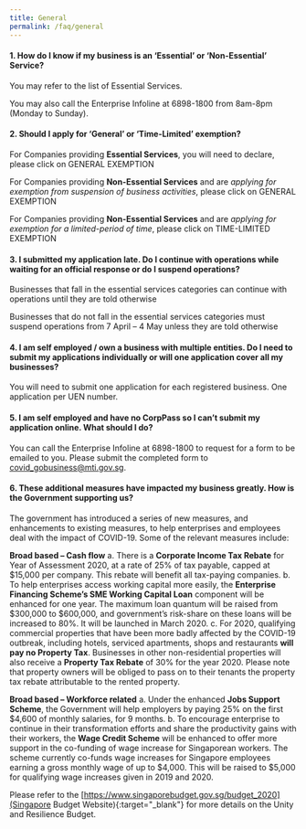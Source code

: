 ```yaml
---
title: General
permalink: /faq/general
---
```


#### **1. How do I know if my business is an ‘Essential’ or ‘Non-Essential’ Service?**
You may refer to the list of Essential Services.

You may also call the Enterprise Infoline at 6898-1800 from 8am-8pm (Monday to Sunday).

#### **2. Should I apply for ‘General’ or ‘Time-Limited’ exemption?**
For Companies providing </ins>**Essential Services**</ins>, you will need to declare, please click on GENERAL EXEMPTION 

For Companies providing **Non-Essential Services** and are *applying for exemption from suspension of business activities*, please click on GENERAL EXEMPTION 

For Companies providing **Non-Essential Services** and are *applying for exemption for a limited-period of time*, please click on TIME-LIMITED EXEMPTION 

#### **3. I submitted my application late. Do I continue with operations while waiting for an official response or do I suspend operations?**
Businesses that fall in the essential services categories can continue with operations until they are told otherwise

Businesses that do not fall in the essential services categories must suspend operations from 7 April – 4 May unless they are told otherwise

#### **4. I am self employed / own a business with multiple entities. Do I need to submit my applications individually or will one application cover all my businesses?**
You will need to submit one application for each registered business. One application per UEN number. 

#### **5. I am self employed and have no CorpPass so I can’t submit my application online. What should I do?**
You can call the Enterprise Infoline at 6898-1800 to request for a form to be emailed to you. Please submit the completed form to covid_gobusiness@mti.gov.sg.

#### **6. These additional measures have impacted my business greatly. How is the Government supporting us?**
The government has introduced a series of new measures, and enhancements to existing measures, to help enterprises and employees deal with the impact of COVID-19. Some of the relevant measures include: 

**Broad based – Cash flow**
a. There is a **Corporate Income Tax Rebate** for Year of Assessment 2020, at a rate of 25% of tax payable, capped at $15,000 per company. This rebate will benefit all tax-paying companies. 
b. To help enterprises access working capital more easily, the **Enterprise Financing Scheme’s SME Working Capital Loan** component will be enhanced for one year. The maximum loan quantum will be raised from $300,000 to $600,000, and government’s risk-share on these loans will be increased to 80%. It will be launched in March 2020.
c. For 2020, qualifying commercial properties that have been more badly affected by the COVID-19 outbreak, including hotels, serviced apartments, shops and restaurants **will pay no Property Tax**. Businesses in other non-residential properties will also receive a **Property Tax Rebate** of 30% for the year 2020. Please note that property owners will be obliged to pass on to their tenants the property tax rebate attributable to the rented property. 

**Broad based – Workforce related**
a. Under the enhanced **Jobs Support Scheme**, the Government will help employers by paying 25% on the first $4,600 of monthly salaries, for 9 months.
b. To encourage enterprise to continue in their transformation efforts and share the productivity gains with their workers, the **Wage Credit Scheme** will be enhanced to offer more support in the co-funding of wage increase for Singaporean workers. The scheme currently co-funds wage increases for Singapore employees earning a gross monthly wage of up to $4,000. This will be raised to $5,000 for qualifying wage increases given in 2019 and 2020. 

Please refer to the [https://www.singaporebudget.gov.sg/budget_2020](Singapore Budget Website){:target="_blank"} for more details on the Unity and Resilience Budget. 